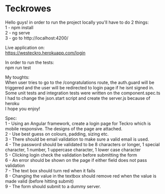# Teckrowes

Hello guys! in order to run the project locally you'll have to do 2 things:    
1 - npm install  
2 - ng serve  
3 - go to http://localhost:4200/  

Live application on:  
https://westeckro.herokuapp.com/login  
  
In order to run the tests:  
npm run test  

My toughts:  
When user tries to go to the /congratulations route, the auth.guard will be triggered and the user will be redirected to login page if he isnt signed in.  
Some unit tests and integration tests were written on the component.spec.ts
I had to change the json.start script and create the server.js because of heroku  
I hope you enjoy!  

Spec:  
1 - Using an Angular framework, create a login page for Teckro which is mobile responsive. The designs of the page are attached.  
2 - Use best guess on colours, padding, sizing etc.  
3 - There should be email validation to make sure a valid email is used.  
4 - The password should be validated to be  8 characters or longer, 1 special character, 1 number, 1 uppercase character, 1 lower case character  
5 - Clicking login check the validation before submitting the form  
6 - An error should be shown on the page if either field does not pass validation  
7 - The text box should turn red when it fails  
8 - Changing the value in the textbox should remove red when the value is made valid (before hitting submit)  
9 - The form should submit to a dummy server.  

